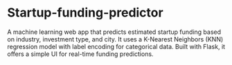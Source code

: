 # Startup-funding-predictor
A machine learning web app that predicts estimated startup funding based on industry, investment type, and city. It uses a K-Nearest Neighbors (KNN) regression model with label encoding for categorical data. Built with Flask, it offers a simple UI for real-time funding predictions.
